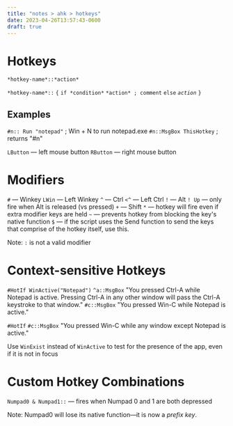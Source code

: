 ```yaml
---
title: "notes > ahk > hotkeys"
date: 2023-04-26T13:57:43-0600
draft: true
---
```

# Hotkeys
`*hotkey-name*::*action*`

`*hotkey-name*::`
`{`
`if *condition*`
`*action* ; comment`
`else`
*`action`*
`}`

## Examples
`#n:: Run "notepad"` ; Win + N to run notepad.exe
`#n::MsgBox ThisHotkey` ; returns "#n"

`LButton` — left mouse button
`RButton` — right mouse button

# Modifiers
`#` — Winkey
`LWin` — Left Winkey
`^` — Ctrl
`<^` — Left Ctrl
`!` — Alt
`! Up` — only fire when Alt is released (vs pressed)
`+` — Shift
`*` — hotkey will fire even if extra modifier keys are held
`~` — prevents hotkey from blocking the key's native function
`$` — if the script uses the Send function to send the keys that comprise of the hotkey itself, use this.

Note: `:` is not a valid modifier

# Context-sensitive Hotkeys
`#HotIf WinActive("Notepad")`
`^a::MsgBox` "You pressed Ctrl-A while Notepad is active. Pressing Ctrl-A in any other window will pass the Ctrl-A keystroke to that window."
`#c::MsgBox` "You pressed Win-C while Notepad is active."

`#HotIf`
`#c::MsgBox` "You pressed Win-C while any window except Notepad is active."

Use `WinExist` instead of `WinActive` to test for the presence of the app, even if it is not in focus

# Custom Hotkey Combinations
`Numpad0 & Numpad1::` — fires when Numpad 0 and 1 are both depressed

Note: Numpad0 will lose its native function—it is now a *prefix key*.